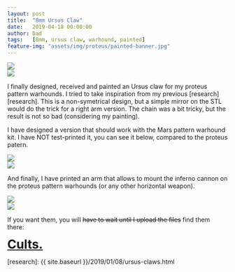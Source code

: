 ```yaml
---
layout: post
title:  "8mm Ursus Claw"
date:   2019-04-18 00:00:00
author: Dad
tags:   [8mm, ursus claw, warhound, painted]
feature-img: "assets/img/proteus/painted-banner.jpg"
---
```


<div class="row">
  <div class="col-1-2">
  	<img src="{{ site.baseurl }}/assets/img/ursus/IMG_0408.jpg"/>
  </div>
  <div class="col-1-2">
  	<img src="{{ site.baseurl }}/assets/img/ursus/IMG_0404.jpg"/>
  </div>
</div>


I finally designed, received and painted an Ursus claw for my proteus pattern warhounds. I tried to take inspiration from my previous [research][research]. This is a non-symetrical design, but a simple mirror on the STL would do the trick for a right arm version.  The chain was a bit tricky, but the result is not so bad (considering my painting).

I have designed a version that should work with the Mars pattern warhound kit. I have NOT test-printed it, you can see it below, compared to the proteus patern.

<div class="row">
  <div class="col-1-2">
  	<img src="{{ site.baseurl }}/assets/img/ursus/mars3d.png"/>
  </div>
  <div class="col-1-2">
  	<img src="{{ site.baseurl }}/assets/img/ursus/proteus3d.png"/>
  </div>
</div>

And finally, I have printed an arm that allows to mount the inferno cannon on the proteus pattern warhounds (or any other horizontal weapon).

<div class="row">
  <div class="col-1-2">
  	<img src="{{ site.baseurl }}/assets/img/proteus/armH.png"/>
  </div>
  <div class="col-1-2">
  	<img src="{{ site.baseurl }}/assets/img/proteus/IMG_0407.jpg"/>
  </div>
</div>




If you want them, you will ~~have to wait until I upload the files~~ find them there:

<div class="row">
  <div class="col-1-2 centered" style="font-weight: bold; font-size: 200%">
    <a class="button" href="https://cults3d.com/en/users/adeptusdad/3d-models">Cults.</a>
  </div>
</div><!-- /.row -->

[research]: {{ site.baseurl }}/2019/01/08/ursus-claws.html
